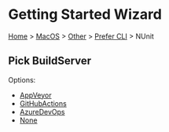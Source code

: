 # Getting Started Wizard

[Home](/docs/wiz/readme.md) > [MacOS](MacOS.md) > [Other](MacOS_Other.md) > [Prefer CLI](MacOS_Other_Cli.md) > NUnit

## Pick BuildServer

Options:
 * [AppVeyor](MacOS_Other_Cli_NUnit_AppVeyor.md)
 * [GitHubActions](MacOS_Other_Cli_NUnit_GitHubActions.md)
 * [AzureDevOps](MacOS_Other_Cli_NUnit_AzureDevOps.md)
 * [None](MacOS_Other_Cli_NUnit_None.md)
